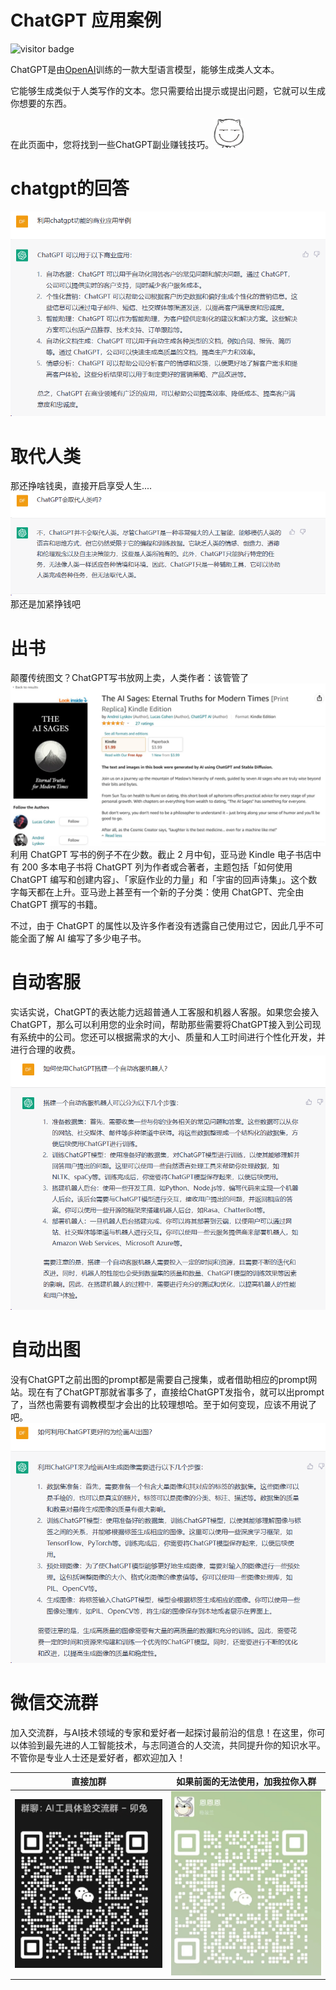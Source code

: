 # ChatGPT 应用案例

![visitor badge](https://visitor-badge.vercel.app/p/dfy167.awesome-chatgpt-business)

ChatGPT是由[OpenAI](https://openai.com/)训练的一款大型语言模型，能够生成类人文本。

它能够生成类似于人类写作的文本。您只需要给出提示或提出问题，它就可以生成你想要的东西。

在此页面中，您将找到一些ChatGPT副业赚钱技巧。<img src="./assets/smile.png">

# chatgpt的回答

![图 1](images/README/IMG_20230319-172354470.png)  

# 取代人类

那还挣啥钱奥，直接开启享受人生....
![图 3](images/README/IMG_20230319-183307799.png)  
那还是加紧挣钱吧

# 出书

颠覆传统图文？ChatGPT写书放网上卖，人类作者：该管管了
![图 2](images/README/IMG_20230319-181610510.png)  
利用 ChatGPT 写书的例子不在少数。截止 2 月中旬，亚马逊 Kindle 电子书店中有 200 多本电子书将 ChatGPT 列为作者或合著者，主题包括「如何使用 ChatGPT 编写和创建内容」、「家庭作业的力量」和「宇宙的回声诗集」。这个数字每天都在上升。亚马逊上甚至有一个新的子分类：使用 ChatGPT、完全由 ChatGPT 撰写的书籍。

不过，由于 ChatGPT 的属性以及许多作者没有透露自己使用过它，因此几乎不可能全面了解 AI 编写了多少电子书。

# 自动客服

实话实说，ChatGPT的表达能力远超普通人工客服和机器人客服。如果您会接入ChatGPT，那么可以利用您的业余时间，帮助那些需要将ChatGPT接入到公司现有系统中的公司。您还可以根据需求的大小、质量和人工时间进行个性化开发，并进行合理的收费。
![图 4](images/README/IMG_20230319-183545193.png)  

# 自动出图

没有ChatGPT之前出图的prompt都是需要自己搜集，或者借助相应的prompt网站。现在有了ChatGPT那就省事多了，直接给ChatGPT发指令，就可以出prompt了，当然也需要有调教模型才会出的比较理想哈。至于如何变现，应该不用说了吧。
![图 5](images/README/IMG_20230319-184626097.png)  

# 微信交流群

加入交流群，与AI技术领域的专家和爱好者一起探讨最前沿的信息！在这里，你可以体验到最先进的人工智能技术，与志同道合的人交流，共同提升你的知识水平。不管你是专业人士还是爱好者，都欢迎加入！

|                  直接加群                  |               如果前面的无法使用，加我拉你入群               |
|:--------------------------------------:| :----------------------------------------------------------: |
|<img src="images/README/IMG_20230319-190117007.png" width="300"/>|<img src="images/README/IMG_20230319-190259794.png" width="300"/>  |
